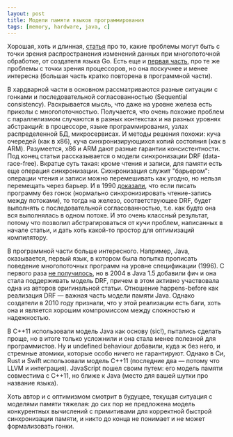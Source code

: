 ```yaml
---
layout: post
title: Модели памяти языков программирования
tags: [memory, hardware, java, c]
---
```

Хорошая, хоть и длинная, [статья](https://research.swtch.com/plmm) про то, какие проблемы могут быть с точки зрения распространения изменений данных при многопоточной обработке, от создателя языка Go. Есть еще и [первая часть](https://research.swtch.com/hwmm), про те же проблемы с точки зрения процессоров, но она поскучнее и менее интересна (большая часть кратко повторена в программной части).

В хардварной части в основном рассматриваются разные ситуации с гонками и последовательной согласованностью (Sequential consistency). Раскрывается мысль, что даже на уровне железа есть приколы с многопоточностью. Получается, что очень похожие проблем с параллелизмом случаются в разных контекстах и на разных уровнях абстракций: в процессоре, языке программирования, узлах распределенной БД, микросервисах. И методы решения похожи: куча очередей (как в x86), куча синхронизирующихся копий состояния (как в ARM). Разумеется, x86 и ARM дают разные гарантии консистентности. Под конец статьи рассказывается о модели синхронизации DRF (data-race-free). Вкратце суть такая: кроме чтения и записи, для памяти есть еще операция синхронизации. Сихнронизация служит "барьером": операции чтения и записи можно перемешивать как угодно, но нельзя перемещать через барьер. И в 1990 [доказали](http://citeseerx.ist.psu.edu/viewdoc/summary?doi=10.1.1.42.5567), что если писать программу без гонок (нормально синхронизировать чтение-запись между потоками), то тогда на железо, соответствующее DRF, будет выполнять с последовательной согласованностью, т.е. как будто она вся выполнялась в одном потоке. И это очень классный результат, потому что позволил абстрагироваться от кучи проблем, написанных в начале статьи, и дать хоть какой-то простор для оптимизаций компилятору.

В программной части больше интересного. Например, Java, оказывается, первый язык, в котором была попытка прописать поведение многопоточных программ на уровне спецификации (1996). С первого раза [не получилось](http://citeseerx.ist.psu.edu/viewdoc/download?doi=10.1.1.17.7914&rep=rep1&type=pdf), но в 2004 в Java 1.5 добавили фич и она стала поддерживать модель DRF, причем в этом активно участвовала одна из авторов оригинальной статьи. Отношение happens-before как реализация DRF — важная часть модели памяти Java. Однако создатели в 2010 году признали, что у этой реализации есть баги, хоть она и является хорошим компромиссом между сложностью и надежностью.

В C++11 использовали модель Java как основу (sic!), пытались сделать проще, но в итоге только усложнили и она стала менее полезной для программистов. Ну и undefined behaviour добавили, куда ж без него, и стремные атомики, которые особо ничего не гарантируют. Однако в Си, Rust и Swift использовали модель C++11 (последние два — потому что LLVM и интеграция). JavaScript пошел своим путем: его модель памяти совместима с C++11, но ближе к Java (место для вашей шутки про название языка).

Хоть автор и с оптимизмом смотрит в будущее, текущая ситуация с моделями памяти тяжелая: до сих пор не предложена модель конкурентных вычислений с примитивами для корректной быстрой синхронизации памяти, и никто до конца не понимает и не может формализовать гонки.

